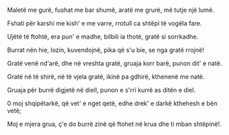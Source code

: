 Maletë me gurë,
fushat me bar shumë,
aratë me grurë,
më tutje një lumë.

Fshati për karshi
me kish' e me varre,
rrotull ca shtëpi
të vogëla fare.

Ujëtë të ftohtë,
era pun' e madhe,
bilbili ia thotë,
gratë si sorrkadhe.

Burrat nën hie,
lozin, kuvendojnë,
pika që s'u bie,
se nga gratë rrojnë!

Gratë venë nd'arë,
dhe në vreshta gratë,
gruaja korr barë,
punon dit' e natë.

Gratë në të shirë,
në të vjela gratë,
ikinë pa gdhirë,
kthenenë me natë.

Gruaja për burrë
digjetë në diell,
punon e s'rri kurrë
as ditën e diel.

0 moj shqipëtarkë,
që vet' e nget qetë,
edhe drek' e darkë
kthehesh e bën vetë;

Moj e mjera grua,
ç'e do burrë zinë
që ftohet në krua
dhe ti mban shtëpinë!.
